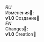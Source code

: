 *RU<br />*
Изменения📀:<br />
**v1.0** Cоздание🧰
<br />
*EN<br />*
Changes📀:<br />
**v1.0** Сreation🧰
